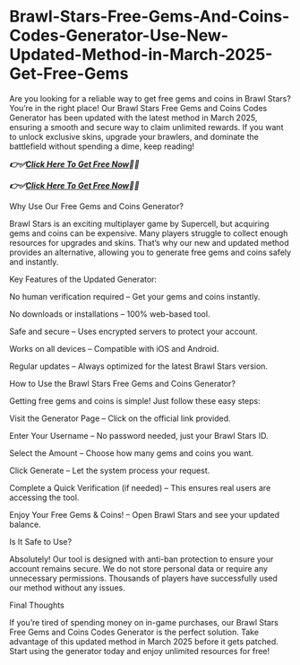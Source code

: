 # Brawl-Stars-Free-Gems-And-Coins-Codes-Generator-Use-New-Updated-Method-in-March-2025-Get-Free-Gems

Are you looking for a reliable way to get free gems and coins in Brawl Stars? You’re in the right place! Our Brawl Stars Free Gems and Coins Codes Generator has been updated with the latest method in March 2025, ensuring a smooth and secure way to claim unlimited rewards. If you want to unlock exclusive skins, upgrade your brawlers, and dominate the battlefield without spending a dime, keep reading!

***👉✅[Click Here To Get Free Now](https://btadeal.com/br4ws5g/)🔶🔷***

***👉✅[Click Here To Get Free Now](https://btadeal.com/br4ws5g/)🔶🔷***


Why Use Our Free Gems and Coins Generator?

Brawl Stars is an exciting multiplayer game by Supercell, but acquiring gems and coins can be expensive. Many players struggle to collect enough resources for upgrades and skins. That’s why our new and updated method provides an alternative, allowing you to generate free gems and coins safely and instantly.

Key Features of the Updated Generator:

No human verification required – Get your gems and coins instantly.

No downloads or installations – 100% web-based tool.

Safe and secure – Uses encrypted servers to protect your account.

Works on all devices – Compatible with iOS and Android.

Regular updates – Always optimized for the latest Brawl Stars version.

How to Use the Brawl Stars Free Gems and Coins Generator?

Getting free gems and coins is simple! Just follow these easy steps:

Visit the Generator Page – Click on the official link provided.

Enter Your Username – No password needed, just your Brawl Stars ID.

Select the Amount – Choose how many gems and coins you want.

Click Generate – Let the system process your request.

Complete a Quick Verification (if needed) – This ensures real users are accessing the tool.

Enjoy Your Free Gems & Coins! – Open Brawl Stars and see your updated balance.

Is It Safe to Use?

Absolutely! Our tool is designed with anti-ban protection to ensure your account remains secure. We do not store personal data or require any unnecessary permissions. Thousands of players have successfully used our method without any issues.

Final Thoughts

If you’re tired of spending money on in-game purchases, our Brawl Stars Free Gems and Coins Codes Generator is the perfect solution. Take advantage of this updated method in March 2025 before it gets patched. Start using the generator today and enjoy unlimited resources for free!
